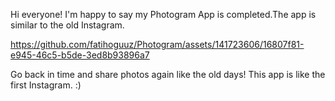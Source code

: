 
Hi everyone! I'm happy to say my Photogram App is completed.The app is similar to the old Instagram. 


https://github.com/fatihoguuz/Photogram/assets/141723606/16807f81-e945-46c5-b5de-3ed8b93896a7


Go back in time and share photos again like the old days! This app is like the first Instagram. :)
